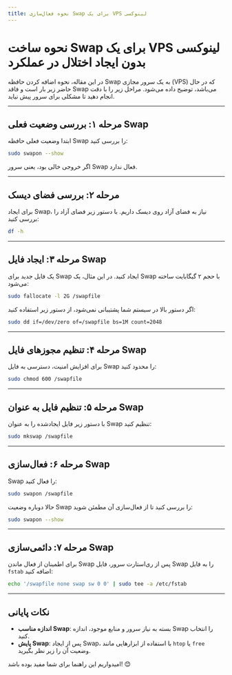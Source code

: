 ```yaml
---
title: نحوه فعال‌سازی Swap برای یک VPS لینوکسی
---
```



# نحوه ساخت Swap برای یک VPS لینوکسی بدون ایجاد اختلال در عملکرد

در این مقاله، نحوه اضافه کردن حافظه Swap به یک سرور مجازی (VPS) که در حال حاضر زیر بار است و فاقد Swap می‌باشد، توضیح داده می‌شود. مراحل زیر را با دقت انجام دهید تا مشکلی برای سرور پیش نیاید.

---

## مرحله ۱: بررسی وضعیت فعلی Swap  
ابتدا وضعیت فعلی حافظه Swap را بررسی کنید:  
<div style="text-align: left; direction: ltr;">
  
```bash
sudo swapon --show
```

</div>  

اگر خروجی خالی بود، یعنی سرور Swap فعال ندارد.

---

## مرحله ۲: بررسی فضای دیسک  
برای ایجاد Swap، نیاز به فضای آزاد روی دیسک داریم. با دستور زیر فضای آزاد را بررسی کنید:  
<div style="text-align: left; direction: ltr;">

```bash
df -h
```

</div>

---

## مرحله ۳: ایجاد فایل Swap  
یک فایل جدید برای Swap ایجاد کنید. در این مثال، یک Swap با حجم ۲ گیگابایت ساخته می‌شود:  
<div style="text-align: left; direction: ltr;">

```bash
sudo fallocate -l 2G /swapfile
```

</div>  

اگر دستور بالا در سیستم شما پشتیبانی نمی‌شود، از دستور زیر استفاده کنید:  
<div style="text-align: left; direction: ltr;">

```bash
sudo dd if=/dev/zero of=/swapfile bs=1M count=2048
```

</div>

---

## مرحله ۴: تنظیم مجوزهای فایل Swap  
برای افزایش امنیت، دسترسی به فایل Swap را محدود کنید:  
<div style="text-align: left; direction: ltr;">

```bash
sudo chmod 600 /swapfile
```

</div>

---

## مرحله ۵: تنظیم فایل به عنوان Swap  
با دستور زیر فایل ایجادشده را به عنوان Swap تنظیم کنید:  
<div style="text-align: left; direction: ltr;">

```bash
sudo mkswap /swapfile
```

</div>

---

## مرحله ۶: فعال‌سازی Swap  
Swap را فعال کنید:  
<div style="text-align: left; direction: ltr;">

```bash
sudo swapon /swapfile
```

</div>

حالا دوباره وضعیت Swap را بررسی کنید تا از فعال‌سازی آن مطمئن شوید:  
<div style="text-align: left; direction: ltr;">

```bash
sudo swapon --show
```

</div>

---

## مرحله ۷: دائمی‌سازی Swap  
برای اطمینان از فعال ماندن Swap پس از ری‌استارت سرور، فایل Swap را به فایل `fstab` اضافه کنید:  
<div style="text-align: left; direction: ltr;">

```bash
echo '/swapfile none swap sw 0 0' | sudo tee -a /etc/fstab
```

</div>

---

## نکات پایانی  
- **اندازه مناسب Swap**: بسته به نیاز سرور و منابع موجود، اندازه Swap را انتخاب کنید.  
- **پایش Swap**: پس از ایجاد Swap، با استفاده از ابزارهایی مانند `htop` یا `free` وضعیت آن را زیر نظر بگیرید.  

امیدواریم این راهنما برای شما مفید بوده باشد! 😊
